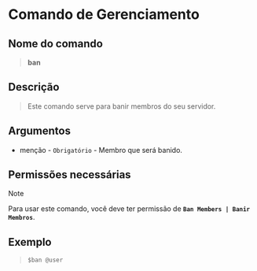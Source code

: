 # Comando de Gerenciamento

## Nome do comando
> **ban**

## Descrição
> Este comando serve para banir membros do seu servidor.

## Argumentos
- menção - `Obrigatório` - Membro que será banido.

## Permissões necessárias
> [!NOTE]
> Para usar este comando, você deve ter permissão de **`Ban Members | Banir Membros`**.

## Exemplo
> `$ban @user`